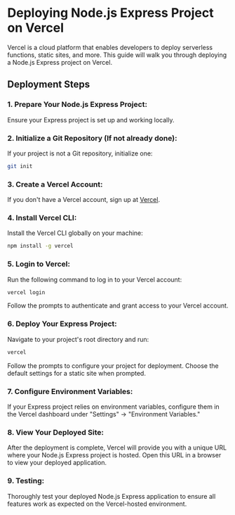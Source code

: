 # Deploying Node.js Express Project on Vercel

Vercel is a cloud platform that enables developers to deploy serverless functions, static sites, and more. This guide will walk you through deploying a Node.js Express project on Vercel.

## Deployment Steps

### 1. **Prepare Your Node.js Express Project:**

Ensure your Express project is set up and working locally.

### 2. **Initialize a Git Repository (If not already done):**

If your project is not a Git repository, initialize one:

```bash
git init
```

### 3. **Create a Vercel Account:**

If you don't have a Vercel account, sign up at [Vercel](https://vercel.com/).

### 4. **Install Vercel CLI:**

Install the Vercel CLI globally on your machine:

```bash
npm install -g vercel
```

### 5. **Login to Vercel:**

Run the following command to log in to your Vercel account:

```bash
vercel login
```

Follow the prompts to authenticate and grant access to your Vercel account.

### 6. **Deploy Your Express Project:**

Navigate to your project's root directory and run:

```bash
vercel
```

Follow the prompts to configure your project for deployment. Choose the default settings for a static site when prompted.

### 7. **Configure Environment Variables:**

If your Express project relies on environment variables, configure them in the Vercel dashboard under "Settings" -> "Environment Variables."

### 8. **View Your Deployed Site:**

After the deployment is complete, Vercel will provide you with a unique URL where your Node.js Express project is hosted. Open this URL in a browser to view your deployed application.

### 9. **Testing:**

Thoroughly test your deployed Node.js Express application to ensure all features work as expected on the Vercel-hosted environment.
